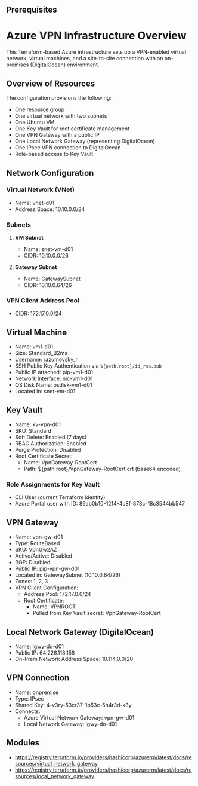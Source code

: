 ## Prerequisites

# Azure VPN Infrastructure Overview

This Terraform-based Azure infrastructure sets up a VPN-enabled virtual network, virtual machines,
and a site-to-site connection with an on-premises (DigitalOcean) environment.

## Overview of Resources

The configuration provisions the following:

- One resource group
- One virtual network with two subnets
- One Ubuntu VM
- One Key Vault for root certificate management
- One VPN Gateway with a public IP
- One Local Network Gateway (representing DigitalOcean)
- One IPsec VPN connection to DigitalOcean
- Role-based access to Key Vault

## Network Configuration

### Virtual Network (VNet)

- Name: vnet-d01
- Address Space: 10.10.0.0/24

### Subnets

1. **VM Subnet**
    - Name: snet-vm-d01
    - CIDR: 10.10.0.0/26

2. **Gateway Subnet**
    - Name: GatewaySubnet
    - CIDR: 10.10.0.64/26

### VPN Client Address Pool

- CIDR: 172.17.0.0/24

## Virtual Machine

- Name: vm1-d01
- Size: Standard_B2ms
- Username: razumovsky_r
- SSH Public Key Authentication via `${path.root}/id_rsa.pub`
- Public IP attached: pip-vm1-d01
- Network Interface: nic-vm1-d01
- OS Disk Name: osdisk-vm1-d01
- Located in: snet-vm-d01

## Key Vault

- Name: kv-vpn-d01
- SKU: Standard
- Soft Delete: Enabled (7 days)
- RBAC Authorization: Enabled
- Purge Protection: Disabled
- Root Certificate Secret:
    - Name: VpnGateway-RootCert
    - Path: ${path.root}/VpnGateway-RootCert.crt (base64 encoded)

### Role Assignments for Key Vault

- CLI User (current Terraform identity)
- Azure Portal user with ID: 89ab0b10-1214-4c8f-878c-18c3544bb547

## VPN Gateway

- Name: vpn-gw-d01
- Type: RouteBased
- SKU: VpnGw2AZ
- Active/Active: Disabled
- BGP: Disabled
- Public IP: pip-vpn-gw-d01
- Located in: GatewaySubnet (10.10.0.64/26)
- Zones: 1, 2, 3
- VPN Client Configuration:
    - Address Pool: 172.17.0.0/24
    - Root Certificate:
        - Name: VPNROOT
        - Pulled from Key Vault secret: VpnGateway-RootCert

## Local Network Gateway (DigitalOcean)

- Name: lgwy-do-d01
- Public IP: 64.226.118.158
- On-Prem Network Address Space: 10.114.0.0/20

## VPN Connection

- Name: onpremise
- Type: IPsec
- Shared Key: 4-v3ry-53cr37-1p53c-5h4r3d-k3y
- Connects:
    - Azure Virtual Network Gateway: vpn-gw-d01
    - Local Network Gateway: lgwy-do-d01


## Modules

- https://registry.terraform.io/providers/hashicorp/azurerm/latest/docs/resources/virtual_network_gateway
- https://registry.terraform.io/providers/hashicorp/azurerm/latest/docs/resources/local_network_gateway
